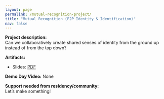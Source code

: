 ```yaml
---
layout: page
permalink: /mutual-recognition-project/
title: "Mutual Recognition (P2P Identity & Identification)"
nav: false
---
```


**Project description:**  
Can we collaboratively create shared senses of identity from the ground up instead of from the top down?

**Artifacts:**

- Slides: [PDF](https://drive.proton.me/urls/D9H1GAZE6W#eFrsD3FI9aBt)

**Demo Day Video:**
None

**Support needed from residency/community:**  
Let’s make something!
